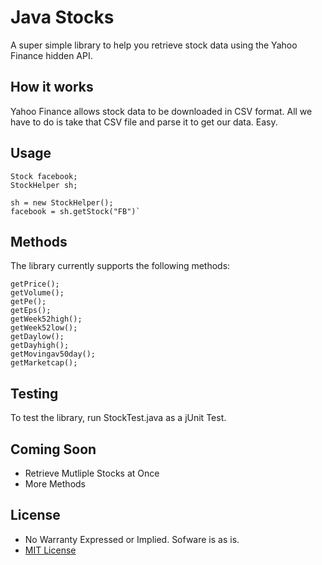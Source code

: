 Java Stocks 
============

A super simple library to help you retrieve stock data using the Yahoo Finance hidden API. 

## How it works ##

Yahoo Finance allows stock data to be downloaded in CSV format. All we have to do is take that CSV file and parse it to get our data. Easy. 

## Usage ##

    Stock facebook; 
    StockHelper sh; 

    sh = new StockHelper(); 
    facebook = sh.getStock("FB")` 

## Methods ## 

The library currently supports the following methods: 

    getPrice();
    getVolume(); 
    getPe(); 
    getEps(); 
    getWeek52high(); 
    getWeek52low(); 
    getDaylow(); 
    getDayhigh(); 
    getMovingav50day(); 
    getMarketcap();
    
## Testing ## 

To test the library, run StockTest.java as a jUnit Test. 

## Coming Soon ## 

* Retrieve Mutliple Stocks at Once
* More Methods
    
## License ## 

* No Warranty Expressed or Implied. Sofware is as is. 
* [MIT License](http://http://opensource.org/licenses/mit-license.php) 


